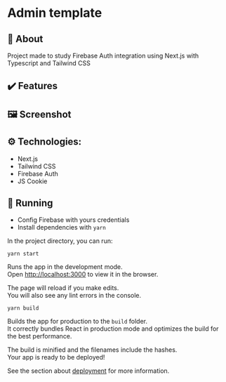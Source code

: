 # Admin template

## 🔖 About

Project made to study Firebase Auth integration using Next.js with Typescript and Tailwind CSS

## ✔️ Features

## 🖼️ Screenshot


## ⚙️ Technologies:

- Next.js
- Tailwind CSS
- Firebase Auth
- JS Cookie

## 🚀 Running

- Config Firebase with yours credentials
- Install dependencies with
  `yarn`

In the project directory, you can run:

`yarn start`

Runs the app in the development mode.\
Open [http://localhost:3000](http://localhost:3000) to view it in the browser.

The page will reload if you make edits.\
You will also see any lint errors in the console.

`yarn build`

Builds the app for production to the `build` folder.\
It correctly bundles React in production mode and optimizes the build for the best performance.

The build is minified and the filenames include the hashes.\
Your app is ready to be deployed!

See the section about [deployment](https://facebook.github.io/create-react-app/docs/deployment) for more information.
